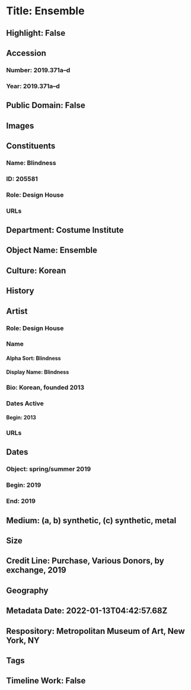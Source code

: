# Title: Ensemble
## Highlight: False
## Accession
### Number: 2019.371a–d
### Year: 2019.371a–d
## Public Domain: False
## Images
## Constituents
### Name: Blindness
### ID: 205581
### Role: Design House
### URLs
## Department: Costume Institute
## Object Name: Ensemble
## Culture: Korean
## History
## Artist
### Role: Design House
### Name
#### Alpha Sort: Blindness
#### Display Name: Blindness
### Bio: Korean, founded 2013
### Dates Active
#### Begin: 2013
### URLs
## Dates
### Object: spring/summer 2019
### Begin: 2019
### End: 2019
## Medium: (a, b) synthetic, (c) synthetic, metal
## Size
## Credit Line: Purchase, Various Donors, by exchange, 2019
## Geography
## Metadata Date: 2022-01-13T04:42:57.68Z
## Respository: Metropolitan Museum of Art, New York, NY
## Tags
## Timeline Work: False